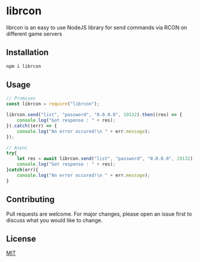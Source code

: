 # librcon

librcon is an easy to use NodeJS library for send commands via RCON on different game servers

## Installation

```bash
npm i librcon
```

## Usage

```js
// Promises
const librcon = require("librcon");

librcon.send("list", "password", "0.0.0.0", 19132).then((res) => {
	console.log("Got response : " + res);
}).catch((err) => {
	console.log("An error occured!\n " + err.message);
});

// Async
try{
    let res = await librcon.send("list", "password", "0.0.0.0", 19132);
    console.log("Got response : " + res);
}catch(err){
    console.log("An error occured!\n " + err.message);
}
```

## Contributing
Pull requests are welcome. For major changes, please open an issue first to discuss what you would like to change.

## License
[MIT](https://choosealicense.com/licenses/mit/)
